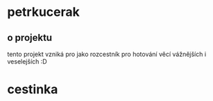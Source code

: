 # petrkucerak
## o projektu
tento projekt vzniká pro jako rozcestník pro hotování věcí vážnějších i veselejších :D 
# cestinka
